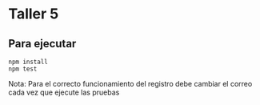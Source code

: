 # Taller 5

## Para ejecutar

```
npm install
npm test

```

Nota: Para el correcto funcionamiento del registro debe cambiar el correo cada vez que ejecute las pruebas